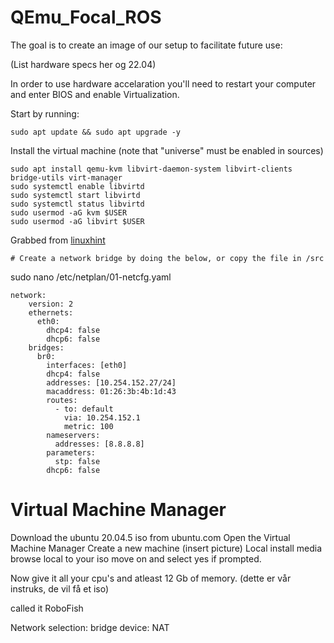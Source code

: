 # QEmu_Focal_ROS
The goal is to create an image of our setup to facilitate future use:

(List hardware specs her og 22.04)

In order to use hardware accelaration you'll need to restart your computer and enter BIOS and enable Virtualization.

Start by running:

```
sudo apt update && sudo apt upgrade -y
```
Install the virtual machine (note that "universe" must be enabled in sources)
```
sudo apt install qemu-kvm libvirt-daemon-system libvirt-clients bridge-utils virt-manager
sudo systemctl enable libvirtd
sudo systemctl start libvirtd
sudo systemctl status libvirtd
sudo usermod -aG kvm $USER
sudo usermod -aG libvirt $USER
```
Grabbed from [linuxhint](https://linuxhint.com/install-kvm-ubuntu-22-04/)

```
# Create a network bridge by doing the below, or copy the file in /src
```
sudo nano /etc/netplan/01-netcfg.yaml
```
network:
    version: 2
    ethernets:
      eth0:
        dhcp4: false
        dhcp6: false
    bridges:
      br0:
        interfaces: [eth0]
        dhcp4: false
        addresses: [10.254.152.27/24]
        macaddress: 01:26:3b:4b:1d:43
        routes:
          - to: default
            via: 10.254.152.1
            metric: 100
        nameservers:
          addresses: [8.8.8.8]
        parameters:
          stp: false
        dhcp6: false
```

# Virtual Machine Manager
Download the ubuntu 20.04.5 iso from ubuntu.com
Open the Virtual Machine Manager
Create a new machine (insert picture)
Local install media
browse local to your iso
move on and select yes if prompted.

Now give it all your cpu's and atleast 12 Gb of memory. (dette er vår instruks, de vil få et iso)

called it RoboFish

Network selection:
bridge device: NAT

